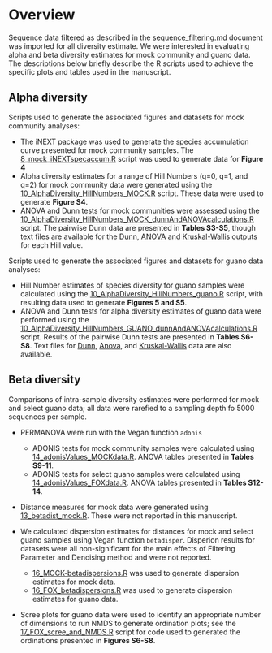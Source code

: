 # Overview
Sequence data filtered as described in the [sequence_filtering.md](https://github.com/devonorourke/tidybug/blob/master/docs/sequence_filtering.md) document was imported for all diversity estimate. We were interested in evaluating alpha and beta diversity estimates for mock community and guano data. The descriptions below briefly describe the R scripts used to achieve the specific plots and tables used in the manuscript.

## Alpha diversity
Scripts used to generate the associated figures and datasets for mock community analyses:
- The iNEXT package was used to generate the species accumulation curve presented for mock community samples. The [8_mock_iNEXTspecaccum.R](https://github.com/devonorourke/tidybug/blob/master/scripts/R_scripts/8_mock_iNEXTspecaccum.R) script was used to generate data for **Figure 4**
- Alpha diversity estimates for a range of Hill Numbers (q=0, q=1, and q=2) for mock community data were generated using the [10_AlphaDiversity_HillNumbers_MOCK.R](https://github.com/devonorourke/tidybug/blob/master/scripts/R_scripts/10_AlphaDiversity_HillNumbers_MOCK.R) script. These data were used to generate **Figure S4**.
- ANOVA and Dunn tests for mock communities were assessed using the [10_AlphaDiversity_HillNumbers_MOCK_dunnAndANOVAcalculations.R](https://github.com/devonorourke/tidybug/blob/master/scripts/R_scripts/10_HillNumbers_guano_AnovaAndDunn.R) script. The pairwise Dunn data are presented in **Tables S3-S5**, though text files are available for the [Dunn](https://github.com/devonorourke/tidybug/tree/master/data/text_tables/dunn_mock), [ANOVA](https://github.com/devonorourke/tidybug/tree/master/data/text_tables/anova_mock) and [Kruskal-Wallis](https://github.com/devonorourke/tidybug/tree/master/data/text_tables/kw_mock) outputs for each Hill value.

Scripts used to generate the associated figures and datasets for guano data analyses:
- Hill Number estimates of species diversity for guano samples were calculated using the [10_AlphaDiversity_HillNumbers_guano.R](https://github.com/devonorourke/tidybug/blob/master/scripts/R_scripts/10_AlphaDiversity_HillNumbers_guano.R) script, with resulting data used to generate **Figures 5 and S5**.
- ANOVA and Dunn tests for alpha diversity estimates of guano data were performed using the [10_AlphaDiversity_HillNumbers_GUANO_dunnAndANOVAcalculations.R](https://github.com/devonorourke/tidybug/blob/master/scripts/R_scripts/10_AlphaDiversity_HillNumbers_GUANO_dunnAndANOVAcalculations.R) script. Results of the pairwise Dunn tests are presented in **Tables S6-S8**. Text files for [Dunn](https://github.com/devonorourke/tidybug/tree/master/data/text_tables/dunn_guano), [Anova](https://github.com/devonorourke/tidybug/tree/master/data/text_tables/anova_guano), and [Kruskal-Wallis](https://github.com/devonorourke/tidybug/tree/master/data/text_tables/kw_guano) data are also available.

## Beta diversity
Comparisons of intra-sample diversity estimates were performed for mock and select guano data; all data were rarefied to a sampling depth fo 5000 sequences per sample.
- PERMANOVA were run with the Vegan function `adonis`
  - ADONIS tests for mock community samples were calculated using [14_adonisValues_MOCKdata.R](https://github.com/devonorourke/tidybug/blob/master/scripts/R_scripts/14_adonisValues_MOCKdata.R). ANOVA tables presented in **Tables S9-11**.
  - ADONIS tests for select guano samples were calculated using [14_adonisValues_FOXdata.R](https://github.com/devonorourke/tidybug/blob/master/scripts/R_scripts/14_adonisValues_FOXdata.R). ANOVA tables presented in **Tables S12-14**.
- Distance measures for mock data were generated using [13_betadist_mock.R](https://github.com/devonorourke/tidybug/blob/master/scripts/R_scripts/13_betadist_mock.R). These were not reported in this manuscript.

- We calculated dispersion estimates for distances for mock and select guano samples using Vegan function `betadisper`.
Disperion results for datasets were all non-significant for the main effects of Filtering Parameter and Denoising method and were not reported.
  - [16_MOCK-betadispersions.R](https://github.com/devonorourke/tidybug/blob/master/scripts/R_scripts/16_MOCK-betadispersions.R) was used to generate dispersion estimates for mock data.
  - [16_FOX_betadispersions.R](https://github.com/devonorourke/tidybug/blob/master/scripts/R_scripts/16_FOX_betadispersions.R) was used to generate dispersion estimates for guano data.
- Scree plots for guano data were used to identify an appropriate number of dimensions to run NMDS to generate ordination plots; see the [17_FOX_scree_and_NMDS.R](https://github.com/devonorourke/tidybug/blob/master/scripts/R_scripts/17_FOX_scree_and_NMDS.R) script for code used to generated the ordinations presented in **Figures S6-S8**.
